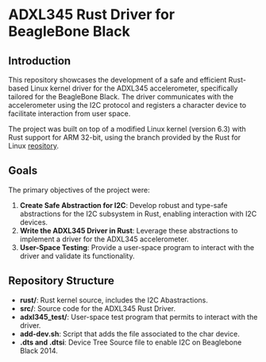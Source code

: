 # ADXL345 Rust Driver for BeagleBone Black

## Introduction
This repository showcases the development of a safe and efficient Rust-based Linux kernel driver for the ADXL345 accelerometer, specifically tailored for the BeagleBone Black. The driver communicates with the accelerometer using the I2C protocol and registers a character device to facilitate interaction from user space.

The project was built on top of a modified Linux kernel (version 6.3) with Rust support for ARM 32-bit, using the branch provided by the Rust for Linux [reository](#https://github.com/Rust-for-Linux/linux/tree/rust).

## Goals
The primary objectives of the project were:
1) **Create Safe Abstraction for I2C**:
    Develop robust and type-safe abstractions for the I2C subsystem in Rust, enabling interaction with I2C devices.
2) **Write the ADXL345 Driver in Rust**: Leverage these abstractions to implement a driver for the ADXL345 accelerometer.
3) **User-Space Testing**:  Provide a user-space program to interact with the driver and validate its functionality.

## Repository Structure
- **rust/**: Rust kernel source, includes the I2C Abastractions.
- **src/**: Source code for the ADXL345 Rust Driver.
- **adxl345_test/**: User-space test program that permits to interact with the driver.
- **add-dev.sh**: Script that adds the file associated to the char device.
- **.dts and .dtsi**: Device Tree Source file to enable I2C on Beaglebone Black 2014. 